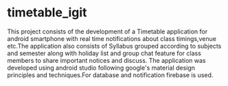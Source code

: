 # timetable_igit
This project consists of the development of a Timetable application for android smartphone with real
time notifications about class timings,venue etc.The application also consists of Syllabus grouped
according to subjects and semester along with holiday list and group chat feature for class members to
share important notices and discuss.
The application was developed using android studio following google's material design principles and
techniques.For database and notification firebase is used.
